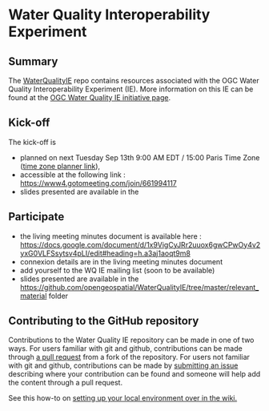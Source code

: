 # Water Quality Interoperability Experiment

## Summary

The [WaterQualityIE](https://github.com/opengeospatial/WaterQualityIE) repo contains resources associated with the OGC Water Quality Interoperability Experiment (IE). More information on this IE can be found at the [OGC Water Quality IE initiative page](https://www.ogc.org/projects/initiatives/waterqualityie).

## Kick-off

The kick-off is 
- planned on next Tuesday Sep 13th 9:00 AM EDT / 15:00 Paris Time Zone ([time zone planner link](https://www.timeanddate.com/worldclock/fixedtime.html?month=09&day=13&year=2022&hour=09&min=00&sec=0&p1=179&sort=0)),
- accessible at the following link :     https://www4.gotomeeting.com/join/661994117
- slides presented are available in the 

## Participate
- the living meeting minutes document is available here : https://docs.google.com/document/d/1x9VigCyJRr2uuox6gwCPwOy4v2yxG0VLFSsytsv4pLI/edit#heading=h.a3aj1aoqt9m8 
- connexion details are in the living meeting minutes document
- add yourself to the WQ IE mailing list (soon to be available)
- slides presented are available in the <https://github.com/opengeospatial/WaterQualityIE/tree/master/relevant_material> folder


## Contributing to the GitHub repository

Contributions to the Water Quality IE repository can be made in one of two ways. For users familiar with git and github, contributions can be made through [a pull request](https://github.com/opengeospatial/WaterQualityIE/pulls) from a fork of the repository. For users not familiar with git and github, contributions can be made by [submitting an issue](https://github.com/opengeospatial/WaterQualityIE/issues) describing where your contribution can be found and someone will help add the content through a pull request.  

See this how-to on [setting up your local environment over in the wiki.](https://github.com/opengeospatial/WaterQualityIE/wiki/Contributing-Content-Via-Pull-Request)